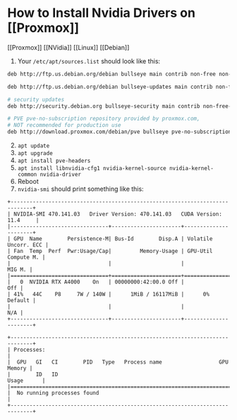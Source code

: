 # How to Install Nvidia Drivers on [[Proxmox]]

[[Proxmox]]  [[NVidia]] [[Linux]] [[Debian]]

1. Your `/etc/apt/sources.list` should look like this:
```bash
deb http://ftp.us.debian.org/debian bullseye main contrib non-free non-free-firmware

deb http://ftp.us.debian.org/debian bullseye-updates main contrib non-free non-free-firmware

# security updates
deb http://security.debian.org bullseye-security main contrib non-free-firmware

# PVE pve-no-subscription repository provided by proxmox.com,
# NOT recommended for production use
deb http://download.proxmox.com/debian/pve bullseye pve-no-subscription
```

2. `apt update`
3. `apt upgrade`
4. `apt install pve-headers`
5. `apt install libnvidia-cfg1 nvidia-kernel-source nvidia-kernel-common nvidia-driver`
6. Reboot
7. `nvidia-smi` should print something like this:
```
+-----------------------------------------------------------------------------+
| NVIDIA-SMI 470.141.03   Driver Version: 470.141.03   CUDA Version: 11.4     |
|-------------------------------+----------------------+----------------------+
| GPU  Name        Persistence-M| Bus-Id        Disp.A | Volatile Uncorr. ECC |
| Fan  Temp  Perf  Pwr:Usage/Cap|         Memory-Usage | GPU-Util  Compute M. |
|                               |                      |               MIG M. |
|===============================+======================+======================|
|   0  NVIDIA RTX A4000    On   | 00000000:42:00.0 Off |                  Off |
| 41%   44C    P8     7W / 140W |      1MiB / 16117MiB |      0%      Default |
|                               |                      |                  N/A |
+-------------------------------+----------------------+----------------------+
                                                                               
+-----------------------------------------------------------------------------+
| Processes:                                                                  |
|  GPU   GI   CI        PID   Type   Process name                  GPU Memory |
|        ID   ID                                                   Usage      |
|=============================================================================|
|  No running processes found                                                 |
+-----------------------------------------------------------------------------+
```
